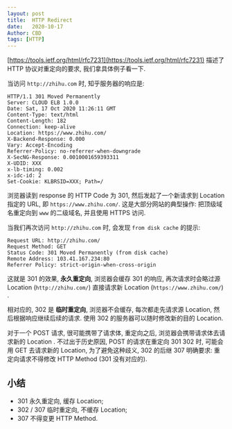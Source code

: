 ```yaml
---
layout: post
title:  HTTP Redirect
date:   2020-10-17
Author: CBD
tags: [HTTP]
---
```


[https://tools.ietf.org/html/rfc7231](https://tools.ietf.org/html/rfc7231) 描述了 HTTP 协议对重定向的要求, 我们拿具体例子看一下.

当访问 `http://zhihu.com` 时, 知乎服务器的响应是:

```text
HTTP/1.1 301 Moved Permanently
Server: CLOUD ELB 1.0.0
Date: Sat, 17 Oct 2020 11:26:11 GMT
Content-Type: text/html
Content-Length: 182
Connection: keep-alive
Location: https://www.zhihu.com/
X-Backend-Response: 0.000
Vary: Accept-Encoding
Referrer-Policy: no-referrer-when-downgrade
X-SecNG-Response: 0.0010001659393311
X-UDID: XXX
x-lb-timing: 0.002
x-idc-id: 2
Set-Cookie: KLBRSID=XXX; Path=/
```

浏览器读到 response 的 HTTP Code 为 301, 然后发起了一个新请求到 Location 指定的 URL, 即 `https://www.zhihu.com/`.
这是大部分网站的典型操作: 把顶级域名重定向到 `www` 的二级域名, 并且使用 HTTPS 访问.

当我们再次访问 `http://zhihu.com` 时, 会发现 `from disk cache` 的提示:

```text
Request URL: http://zhihu.com/
Request Method: GET
Status Code: 301 Moved Permanently (from disk cache)
Remote Address: 103.41.167.234:80
Referrer Policy: strict-origin-when-cross-origin
```

这就是 301 的效果, **永久重定向**, 浏览器会缓存 301 的响应, 再次请求时会略过源 Location (`http://zhihu.com/`) 直接请求新 Location (`https://www.zhihu.com/`) .

相对应的, 302 是 **临时重定向**, 浏览器不会缓存, 每次都走先请求源 Location, 然后根据响应继续后续的请求. 使用 302 的服务器可以随时修改新的目的 Location.

对于一个 POST 请求, 很可能携带了请求体, 重定向之后, 浏览器会携带请求体去请求新的 Location .
不过出于历史原因, POST 的请求在重定向 301 302 时, 可能会用 GET 去请求新的 Location, 为了避免这种歧义, 302 的后继 307 明确要求: 重定向请求不得修改 HTTP Method (301 没有对应的).

## 小结

* 301 永久重定向, 缓存 Location;
* 302 / 307 临时重定向, 不缓存 Location;
* 307 不得变更 HTTP Method.
